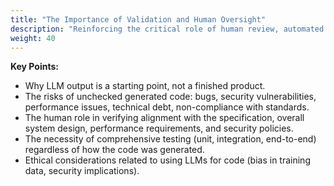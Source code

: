 ```yaml
---
title: "The Importance of Validation and Human Oversight"
description: "Reinforcing the critical role of human review, automated checks, and testing in the LLM-assisted workflow. Explains why generated code cannot be blindly trusted and the potential consequences of skipping validation steps."
weight: 40
---
```


**Key Points:**  

* Why LLM output is a starting point, not a finished product.  
* The risks of unchecked generated code: bugs, security vulnerabilities, performance issues, technical debt, non-compliance with standards.  
* The human role in verifying alignment with the specification, overall system design, performance requirements, and security policies.  
* The necessity of comprehensive testing (unit, integration, end-to-end) regardless of how the code was generated.  
* Ethical considerations related to using LLMs for code (bias in training data, security implications).
